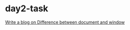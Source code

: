 # day2-task
[Write a blog on Difference between document and window](https://docs.google.com/document/d/1RaKShVHhV62I4I3jlouDLeswrP8i77CPH9Hz9yrf0D0/edit?usp=sharing)